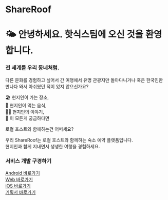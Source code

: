 # ShareRoof

# 🌤 안녕하세요. 핫식스팀에 오신 것을 환영합니다.

### 전 세계를 우리 동네처럼.

 다른 문화를 경험하고 싶어서 간 여행에서 유명 관광지만 돌아다니거나 혹은 한국인만 만나다 와서 아쉬웠던 적이 있지 않으신가요? <br>
 
 🏖 현지인이 가는 장소, <br>
 🥗 현지인이 먹는 음식, <br>
 🤼‍♂️ 현지인의 이야기, <br>
 💭 이 모든게 궁금하다면 <br>
 
 로컬 호스트와 함께하는건 어떠세요? <br>
 
 우리 ShareRoof는 로컬 호스트와 함께하는 숙소 예약 플랫폼입니다. <br>
 현지인과 함게 지내면서 생생한 여행을 경험하세요.

### 서비스 개발 구경하기
 [Android 바로가기](https://github.com/KU-Summer-Hackathon-2022/colocation-Android) <br>
 [Web 바로가기](https://github.com/KU-Summer-Hackathon-2022/colocation-web) <br>
 [iOS 바로가기](https://github.com/KU-Summer-Hackathon-2022/colocation-ios-app) <br>
 [기획서 바로가기](https://github.com/KU-Summer-Hackathon-2022/Share_Roof_direction) <br>
  
 
